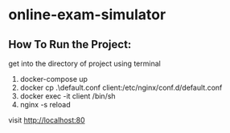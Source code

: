 # online-exam-simulator


How To Run the Project:
-----------------------
get into the directory of project using terminal
1. docker-compose up
2. docker cp .\default.conf client:/etc/nginx/conf.d/default.conf
3. docker exec -it client /bin/sh
4. nginx -s reload

visit <a href="http://localhost:80">http://localhost:80</a>
